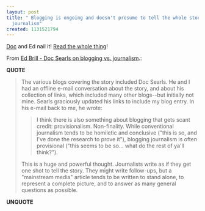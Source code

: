 ```yaml
---
layout: post
title: " Blogging is ongoing and doesn't presume to tell the whole story forever unlike
  journalism"
created: 1131521794
---
```

<a href="http://doc.weblogs.com/2005/11/09#saveACeoDontPostToday">Doc</a> and Ed nail it! <a href="http://www.edbrill.com/ebrill/edbrill.nsf/dx/doc-searls-on-blogging-vs.-journalism?opendocument&amp;comments#anc1">Read the whole thing</a>!

<p>From <a href="http://www.edbrill.com/ebrill/edbrill.nsf/dx/doc-searls-on-blogging-vs.-journalism?opendocument&comments#anc1">Ed Brill - Doc Searls on blogging vs. journalism</a>.:</p>
<p><b>QUOTE</b></p><blockquote>The various blogs covering the story included Doc Searls.  He and I had an offline e-mail conversation about the story, and about his collection of links, which included many other blogs--but initially not mine.  Searls graciously updated his links to include my blog entry.  In his e-mail back to me, he wrote:

   <blockquote> I think there is also something about blogging that gets scant credit: provisionalism. Non-finality. While conventional journalism tends to be homiletic and conclusive ("this is so, and I've done the research to prove it"), blogging journalism is often provisional ("this seems to be so... what do the rest of ya'll think?").
</blockquote>
This is a huge and powerful thought.  Journalists write as if they get one shot to tell the story.  They might write follow-ups, but a "mainstream media" article tends to be written to stand alone, to represent a complete picture, and to answer as many general questions as possible.   </blockquote><p><b>UNQUOTE</b></p>



